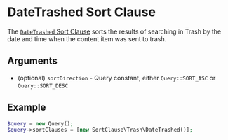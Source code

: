 # DateTrashed Sort Clause

The [`DateTrashed` Sort Clause](https://github.com/ibexa/core/blob/main/src/contracts/Repository/Values/Content/Query/SortClause/Trash/DateTrashed.php)
sorts the results of searching in Trash by the date and time when the content item was sent to trash.

## Arguments

- (optional) `sortDirection` - Query constant, either `Query::SORT_ASC` or `Query::SORT_DESC`

## Example

``` php
$query = new Query();
$query->sortClauses = [new SortClause\Trash\DateTrashed()];
```
